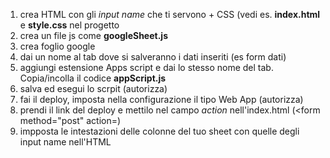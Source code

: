 1) crea HTML con gli *input name* che ti servono + CSS (vedi es. **index.html** e **style.css** nel progetto
2) crea un file js come **googleSheet.js**
3) crea foglio google
4) dai un nome al tab dove si salveranno i dati inseriti (es form dati)
5) aggiungi estensione Apps script e dai lo stesso nome del tab. Copia/incolla il codice **appScript.js**
6) salva ed esegui lo scrpit (autorizza)
7) fai il deploy, imposta nella configurazione il tipo Web App (autorizza)
8) prendi il link del deploy e mettilo nel campo *action* nell'index.html (<form method="post" action=)
9) impposta le intestazioni delle colonne del tuo sheet con quelle degli input name nell'HTML

